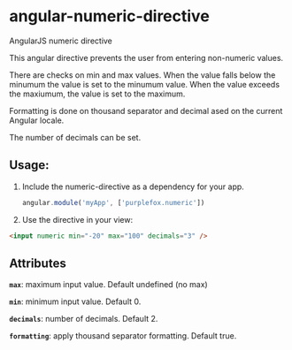 # angular-numeric-directive
AngularJS numeric directive

This angular directive prevents the user from entering non-numeric values.

There are checks on min and max values. When the value falls below the minumum the value is set to the minumum value. When the value exceeds the maxiumum, the value is set to the maximum.

Formatting is done on thousand separator and decimal ased on the current Angular locale.

The number of decimals can be set.

## Usage:

1. Include the numeric-directive as a dependency for your app.

    ```js
    angular.module('myApp', ['purplefox.numeric'])
    ```
    
2. Use the directive in your view:

  ```html
  <input numeric min="-20" max="100" decimals="3" />
  ```
  
## Attributes

**`max`**: maximum input value. Default undefined (no max)

**`min`**: minimum input value. Default 0.

**`decimals`**: number of decimals. Default 2.

**`formatting`**: apply thousand separator formatting. Default true.
